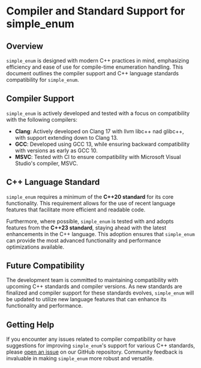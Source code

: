# Compiler and Standard Support for simple_enum

## Overview

`simple_enum` is designed with modern C++ practices in mind, emphasizing efficiency and ease of use for compile-time enumeration handling. This document outlines the compiler support and C++ language standards compatibility for `simple_enum`.

## Compiler Support

`simple_enum` is actively developed and tested with a focus on compatibility with the following compilers:

- **Clang**: Actively developed on Clang 17 with llvm libc++ nad glibc++, with support extending down to Clang 13.
- **GCC**: Developed using GCC 13, while ensuring backward compatibility with versions as early as GCC 10.
- **MSVC**: Tested with CI to ensure compatibility with Microsoft Visual Studio's compiler, MSVC.


## C++ Language Standard

`simple_enum` requires a minimum of the **C++20 standard** for its core functionality. This requirement allows for the use of recent language features that facilitate more efficient and readable code.

Furthermore, where possible, `simple_enum` is tested with and adopts features from the **C++23 standard**, staying ahead with the latest enhancements in the C++ language. This adoption ensures that `simple_enum` can provide the most advanced functionality and performance optimizations available.

## Future Compatibility

The development team is committed to maintaining compatibility with upcoming C++ standards and compiler versions. As new standards are finalized and compiler support for these standards evolves, `simple_enum` will be updated to utilize new language features that can enhance its functionality and performance.

## Getting Help

If you encounter any issues related to compiler compatibility or have suggestions for improving `simple_enum`'s support for various C++ standards, please [open an issue](https://github.com/arturbac/simple_enum/issues) on our GitHub repository. Community feedback is invaluable in making `simple_enum` more robust and versatile.


